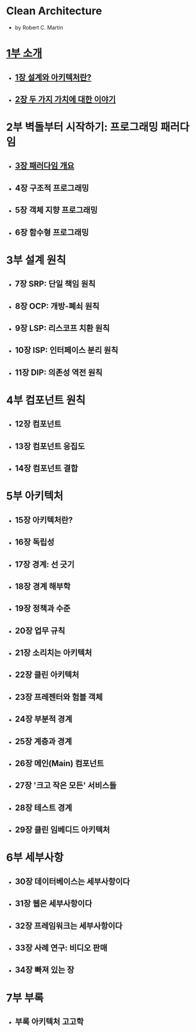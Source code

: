 # Clean Architecture

- by Robert C. Martin

# [1부 소개](part1/Part1.md)

- ## [1장 설계와 아키텍처란?](part1/Chapter01.md)
- ## [2장 두 가지 가치에 대한 이야기](part1/Chapter02.md)

# 2부 벽돌부터 시작하기: 프로그래밍 패러다임

- ## [3장 패러다임 개요](part2/Chapter03.md)
- ## 4장 구조적 프로그래밍
- ## 5장 객체 지향 프로그래밍
- ## 6장 함수형 프로그래밍

# 3부 설계 원칙

- ## 7장 SRP: 단일 책임 원칙
- ## 8장 OCP: 개방-폐쇠 원칙
- ## 9장 LSP: 리스코프 치환 원칙
- ## 10장 ISP: 인터페이스 분리 원칙
- ## 11장 DIP: 의존성 역전 원칙

# 4부 컴포넌트 원칙

- ## 12장 컴포넌트
- ## 13장 컴포넌트 응집도
- ## 14장 컴포넌트 결합

# 5부 아키텍처

- ## 15장 아키텍처란?
- ## 16장 독립성
- ## 17장 경계: 선 긋기
- ## 18장 경계 해부학
- ## 19장 정책과 수준
- ## 20장 업무 규칙
- ## 21장 소리치는 아키텍처
- ## 22장 클린 아키텍처
- ## 23장 프레젠터와 험블 객체
- ## 24장 부분적 경계
- ## 25장 계층과 경계
- ## 26장 메인(Main) 컴포넌트
- ## 27장 '크고 작은 모든' 서비스들
- ## 28장 테스트 경계
- ## 29장 클린 임베디드 아키텍처

# 6부 세부사항

- ## 30장 데이터베이스는 세부사항이다
- ## 31장 웹은 세부사항이다
- ## 32장 프레임워크는 세부사항이다
- ## 33장 사례 연구: 비디오 판매
- ## 34장 빠져 있는 장

# 7부 부록

- ## 부록 아키텍처 고고학
